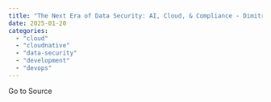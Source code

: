 ```yaml
---
title: "The Next Era of Data Security: AI, Cloud, & Compliance - Dimitri Sirota - ESW #390"
date: 2025-01-20
categories: 
  - "cloud"
  - "cloudnative"
  - "data-security"
  - "development"
  - "devops"
---
```


Go to Source
